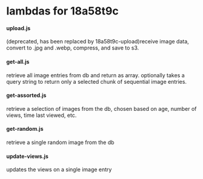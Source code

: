 # lambdas for 18a58t9c
#### upload.js
(deprecated, has been replaced by 18a58t9c-upload)receive image data, convert to .jpg and .webp, compress, and save to s3.

#### get-all.js
retrieve all image entries from db and return as array. optionally takes a query string to return only a selected chunk of sequential image entries.

#### get-assorted.js
retrieve a selection of images from the db, chosen based on age, number of views, time last viewed, etc.

#### get-random.js
retrieve a single random image from the db

#### update-views.js
updates the views on a single image entry
